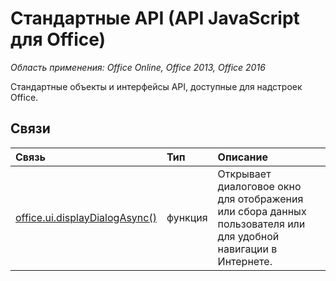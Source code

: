 # Стандартные API (API JavaScript для Office)

_Область применения: Office Online, Office 2013, Office 2016_

Стандартные объекты и интерфейсы API, доступные для надстроек Office.

## Связи
| Связь | Тип   |Описание|
|:---------------|:--------|:----------|
|[office.ui.displayDialogAsync()](officeui.md)|функция|Открывает диалоговое окно для отображения или сбора данных пользователя или для удобной навигации в Интернете.|
